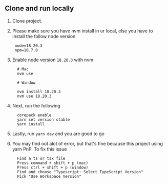 ## Clone and run locally

1. Clone project.

2. Please make sure you have nvm install in ur local, else you have to install the follow node version

   ```
    node=18.20.3
    npm=10.7.0
   ```

3. Enable node version `18.20.3` with nvm

   ```
     # Mac
     nvm use

     # Window

     nvm install 18.20.3
     nvm use 18.20.3
   ```

4. Next, run the following

   ```
     corepack enable
     yarn set version stable
     yarn install
   ```

5. Lastly, run `yarn dev` and you are good to go

6. You may find out alot of error, but that's fine because this project using yarn PnP. To fix this issue

   ```
     Find a ts or tsx file
     Press command + shift + p (mac)
     Press ctrl + shift + p (window)
     Find and choose "Typescript: Select TypeScript Version"
     Pick "Use Workspace Version"
   ```
